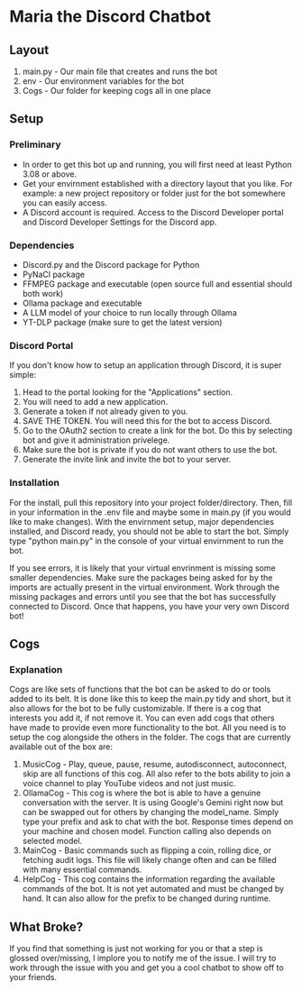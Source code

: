# Maria the Discord Chatbot
## Layout
1. main.py - Our main file that creates and runs the bot
2. env - Our environment variables for the bot
3. Cogs - Our folder for keeping cogs all in one place
## Setup
### Preliminary
- In order to get this bot up and running, you will first need at least Python 3.08 or above.<br>
- Get your envirnment established with a directory layout that you like.  For example: a new project repository or folder just for the bot somewhere you can easily access.<br>
- A Discord account is required.  Access to the Discord Developer portal and Discord Developer Settings for the Discord app.
### Dependencies
- Discord.py and the Discord package for Python
- PyNaCl package
- FFMPEG package and executable (open source full and essential should both work)
- Ollama package and executable
- A LLM model of your choice to run locally through Ollama
- YT-DLP package (make sure to get the latest version)
### Discord Portal
If you don't know how to setup an application through Discord, it is super simple: 
1. Head to the portal looking for the "Applications" section.
2. You will need to add a new application.
3. Generate a token if not already given to you.
4. SAVE THE TOKEN.  You will need this for the bot to access Discord.
5. Go to the OAuth2 section to create a link for the bot.  Do this by selecting bot and give it administration privelege.
6. Make sure the bot is private if you do not want others to use the bot.
7. Generate the invite link and invite the bot to your server.
### Installation
For the install, pull this repository into your project folder/directory.  Then, fill in your information in the .env file and maybe some in main.py (if you would like to make changes).  With the envirnment setup, major dependencies installed, and Discord ready, you should not be able to start the bot.  Simply type "python main.py" in the console of your virtual envirnment to run the bot. <br>

If you see errors, it is likely that your virtual envrinment is missing some smaller dependencies.  Make sure the packages being asked for by the imports are actually present in the virtual environment.  Work through the missing packages and errors until you see that the bot has successfully connected to Discord.  Once that happens, you have your very own Discord bot!
## Cogs
### Explanation
Cogs are like sets of functions that the bot can be asked to do or tools added to its belt.  It is done like this to keep the main.py tidy and short, but it also allows for the bot to be fully customizable.  If there is a cog that interests you add it, if not remove it.  You can even add cogs that others have made to provide even more functionality to the bot.
All you need is to setup the cog alongside the others in the folder.  The cogs that are currently available out of the box are:
1. MusicCog - Play, queue, pause, resume, autodisconnect, autoconnect, skip are all functions of this cog.  All also refer to the bots ability to join a voice channel to play YouTube videos and not just music.
2. OllamaCog - This cog is where the bot is able to have a genuine conversation with the server.  It is using Google's Gemini right now but can be swapped out for others by changing the model_name.  Simply type your prefix and ask to chat with the bot.  Response times depend on your machine and chosen model.  Function calling also depends on selected model.
3. MainCog - Basic commands such as flipping a coin, rolling dice, or fetching audit logs.  This file will likely change often and can be filled with many essential commands.
4. HelpCog - This cog contains the information regarding the available commands of the bot.  It is not yet automated and must be changed by hand.  It can also allow for the prefix to be changed during runtime.

## What Broke?
If you find that something is just not working for you or that a step is glossed over/missing, I implore you to notify me of the issue.  I will try to work through the issue with you and get you a cool chatbot to show off to your friends.
